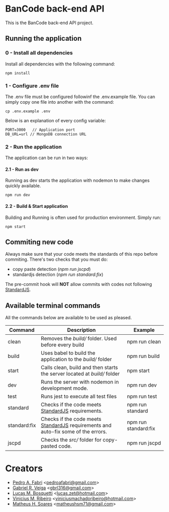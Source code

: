 # BanCode back-end API
This is the BanCode back-end API project.

## Running the application

### 0 - Install all dependencies
Install all dependencies with the following command:
```
npm install
```

### 1 - Configure .env file
The .env file must be configured followinf the .env.example file.
You can simply copy one file into another with the command:
```
cp .env.example .env
```

Below is an explanation of every config variable:
```
PORT=3000   // Application port
DB_URL=url // MongoDB connection URL
```

### 2 - Run the application
The application can be run in two ways:

#### 2.1 - Run as dev
Running as dev starts the application with nodemon to make changes quickly available.
```
npm run dev
```

#### 2.2 - Build & Start application
Building and Running is often used for production environment. Simply run:
```
npm start
```

## Commiting new code
Always make sure that your code meets the standards of this repo before commiting.
There's two checks that you must do:
- copy paste detection (*npm run jscpd*)
- standardjs detection (*npm run standard:fix*)

The pre-commit hook will **NOT** allow commits with codes not following [StandardJS](https://standardjs.com/).

## Available terminal commands
All the commands below are available to be used as pleased.

| Command      | Description                                                                                                  | Example              |
|--------------|--------------------------------------------------------------------------------------------------------------|----------------------|
| clean        | Removes the *build/* folder. Used before every build                                                         | npm run clean        |
| build        | Uses babel to build the application to the *build/* folder                                                   | npm run build        |
| start        | Calls clean, build and then starts the server located at *build/* folder                                     | npm start            |
| dev          | Runs the server with nodemon in development mode.                                                            | npm run dev          |
| test         | Runs jest to execute all test files                                                                          | npm run test         |
| standard     | Checks if the code meets [StandardJS](https://standardjs.com/) requirements.                                 | npm run standard     |
| standard:fix | Checks if the code meets [StandardJS](https://standardjs.com/) requirements and auto-fix some of the errors. | npm run standard:fix |
| jscpd        | Checks the *src/* folder for copy-pasted code.                                                               | npm run jscpd        |


# Creators
- [Pedro A. Fabri](https://github.com/pedroafabri) <<pedroafabri@gmail.com>>
- [Gabriel R. Veiga](https://github.com/veigacoder) <<gbrl316@gmail.com>>
- [Lucas M. Bosquetti](https://github.com/luk-jedi) <<lucas.zet@hotmail.com>>
- [Vinicius M. Ribeiro](https://github.com/vinicius-m9) <<viniciusmachadoribeiro@hotmail.com>>
- [Matheus H. Soares](https://github.com/Narval1) <<matheushsm71@gmail.com>>